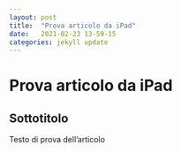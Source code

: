 ```yaml
---
layout: post
title:  "Prova articolo da iPad"
date:   2021-02-23 13-59-15
categories: jekyll update
---
```


# Prova articolo da iPad

## Sottotitolo
Testo di prova dell’articolo